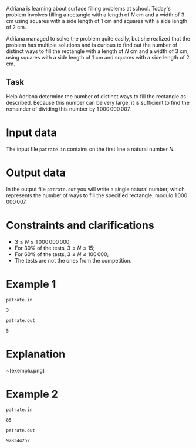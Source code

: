 Adriana is learning about surface filling problems at school. Today's problem involves filling a rectangle with a length of $N$ cm and a width of $3$ cm using squares with a side length of $1$ cm and squares with a side length of $2$ cm.

Adriana managed to solve the problem quite easily, but she realized that the problem has multiple solutions and is curious to find out the number of distinct ways to fill the rectangle with a length of $N$ cm and a width of $3$ cm, using squares with a side length of $1$ cm and squares with a side length of $2$ cm.

## Task
Help Adriana determine the number of distinct ways to fill the rectangle as described. Because this number can be very large, it is sufficient to find the remainder of dividing this number by $1\,000\,000\,007$.

# Input data
The input file `patrate.in` contains on the first line a natural number $N$.

# Output data
In the output file `patrate.out` you will write a single natural number, which represents the number of ways to fill the specified rectangle, modulo $1\,000\,000\,007$.

# Constraints and clarifications
* $3 \leq N \leq 1\,000\,000\,000$;
* For $30\%$ of the tests, $3 \leq N \leq 15$;
* For $60\%$ of the tests, $3 \leq N \leq 100\,000$;
* The tests are not the ones from the competition.

# Example 1
`patrate.in`
```
3
```
`patrate.out`
```
5
```

# Explanation

~[exemplu.png]

# Example 2

`patrate.in`
```
85
```
`patrate.out`
```
928344252
```